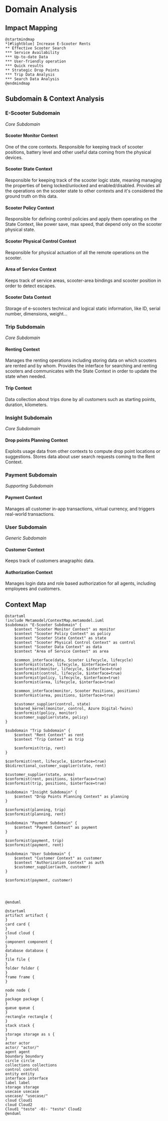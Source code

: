 # Domain Analysis

## Impact Mapping
```plantuml
@startmindmap
*[#lightblue] Increase E-Scooter Rents
** Effective Scooter Search
*** Service Availability
*** Up-to-date Data
*** User-friendly operation
*** Quick results
** Strategic Drop Points
*** Trip Data Analysis
*** Search Data Analysis
@endmindmap
```

## Subdomain & Context Analysis

### E-Scooter Subdomain
*Core Subdomain*
#### Scooter Monitor Context
One of the core contexts. Responsible for keeping track of scooter positions, battery level and other useful data coming from the physical devices. 
#### Scooter State Context
Responsible for keeping track of the scooter logic state, meaning managing the properties of being locked/unlocked and enabled/disabled. Provides all the operations on the scooter state to other contexts and it's considered the ground truth on this data.
#### Scooter Policy Context
Responsible for defining control policies and apply them operating on the State Context, like power save, max speed, that depend only on the scooter physical state.
#### Scooter Physical Control Context
Responsible for physical actuation of all the remote operations on the scooter.
#### Area of Service Context
Keeps track of service areas, scooter-area bindings and scooter position in order to detect escapes.
#### Scooter Data Context
Storage of e-scooters technical and logical static information, like ID, serial number, dimensions, weight...

### Trip Subdomain
*Core Subdomain*
#### Renting Context
Manages the renting operations including storing data on which scooters are rented and by whom. Provides the interface for searching and renting scooters and communicates with the State Context in order to update the state when needed.
#### Trip Context
Data collection about trips done by all customers such as starting points, duration, kilometers.

### Insight Subdomain
*Core Subdomain*
#### Drop points Planning Context
Exploits usage data from other contexts to compute drop point locations or suggestions.
Stores data about user search requests coming to the Rent Context.

### Payment Subdomain
*Supporting Subdomain*
#### Payment Context
Manages all customer in-app transactions, virtual currency, and triggers real-world transactions.

### User Subdomain
*Generic Subdomain*
#### Customer Context
Keeps track of customers anagraphic data.
#### Authorization Context
Manages login data and role based authorization for all agents, including employees and customers.


## Context Map
```plantuml
@startuml
!include Metamodel/ContextMap.metamodel.iuml
$subdomain "E-Scooter Subdomain" {
    $context "Scooter Monitor Context" as monitor
    $context "Scooter Policy Context" as policy
    $context "Scooter State Context" as state
    $context "Scooter Physical Control Context" as control
    $context "Scooter Data Context" as data
    $context "Area of Service Context" as area

    $common_interface(data, Scooter Lifecycle, lifecycle)
    $conformist(state, lifecycle, $interface=true)
    $conformist(monitor, lifecycle, $interface=true)
    $conformist(control, lifecycle, $interface=true)
    $conformist(policy, lifecycle, $interface=true)
    $conformist(area, lifecycle, $interface=true)

    $common_interface(monitor, Scooter Positions, positions)
    $conformist(area, positions, $interface=true)

    $customer_supplier(control, state)
    $shared_kernel(monitor, control, Azure Digital-Twins)
    $conformist(policy, monitor)
    $customer_supplier(state, policy)
}

$subdomain "Trip Subdomain" {
    $context "Rent Context" as rent
    $context "Trip Context" as trip
    
    $conformist(trip, rent)
}

$conformist(rent, lifecycle, $interface=true)
$bidirectional_customer_supplier(state, rent)

$customer_supplier(state, area)
$conformist(rent, positions, $interface=true)
$conformist(trip, positions, $interface=true)

$subdomain "Insight Subdomain" {
    $context "Drop Points Planning Context" as planning
}

$conformist(planning, trip)
$conformist(planning, rent)

$subdomain "Payment Subdomain" {
    $context "Payment Context" as payment
}

$conformist(payment, trip)
$conformist(payment, rent)

$subdomain "User Subdomain" {
    $context "Customer Context" as customer
    $context "Authorization Context" as auth
    $customer_supplier(auth, customer)
}

$conformist(payment, customer)




@enduml
```
```plantuml
@startuml
artifact artifact {
}
card card {
}
cloud cloud {
}
component component {
}
database database {
}
file file {
}
folder folder {
}
frame frame {
}

node node {
}
package package {
}
queue queue {
}
rectangle rectangle {
}
stack stack {
}
storage storage as s {
}
actor actor
actor/ "actor/"
agent agent
boundary boundary
circle circle
collections collections
control control
entity entity
interface interface
label label
storage storage
usecase usecase
usecase/ "usecase/"
cloud Cloud1
cloud Cloud2
Cloud1 "testo" -0)- "testo" Cloud2
@enduml
```